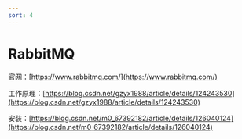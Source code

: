 ```yaml
---
sort: 4
---
```

# RabbitMQ

官网：[https://www.rabbitmq.com/](https://www.rabbitmq.com/)

工作原理：[https://blog.csdn.net/gzyx1988/article/details/124243530](https://blog.csdn.net/gzyx1988/article/details/124243530)

安装：[https://blog.csdn.net/m0_67392182/article/details/126040124](https://blog.csdn.net/m0_67392182/article/details/126040124)